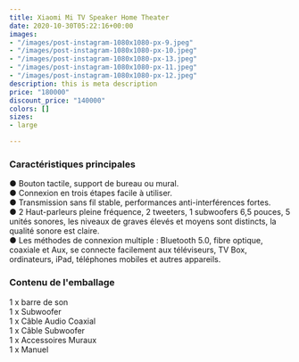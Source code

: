 ```yaml
---
title: Xiaomi Mi TV Speaker Home Theater
date: 2020-10-30T05:22:16+00:00
images:
- "/images/post-instagram-1080x1080-px-9.jpeg"
- "/images/post-instagram-1080x1080-px-10.jpeg"
- "/images/post-instagram-1080x1080-px-13.jpeg"
- "/images/post-instagram-1080x1080-px-11.jpeg"
- "/images/post-instagram-1080x1080-px-12.jpeg"
description: this is meta description
price: "180000"
discount_price: "140000"
colors: []
sizes:
- large

---
```

### Caractéristiques principales

● Bouton tactile, support de bureau ou mural.  
● Connexion en trois étapes facile à utiliser.  
● Transmission sans fil stable, performances anti-interférences fortes.  
● 2 Haut-parleurs pleine fréquence, 2 tweeters, 1 subwoofers 6,5 pouces, 5 unités sonores, les niveaux de graves élevés et moyens sont distincts, la qualité sonore est claire.  
● Les méthodes de connexion multiple : Bluetooth 5.0, fibre optique, coaxiale et Aux, se connecte facilement aux téléviseurs, TV Box, ordinateurs, iPad, téléphones mobiles et autres appareils.

### Contenu de l'emballage

  
1 x barre de son  
1 x Subwoofer  
1 x Câble Audio Coaxial  
1 x Câble Subwoofer  
1 x Accessoires Muraux  
1 x Manuel